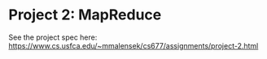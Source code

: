 # Project 2: MapReduce

See the project spec here: https://www.cs.usfca.edu/~mmalensek/cs677/assignments/project-2.html
